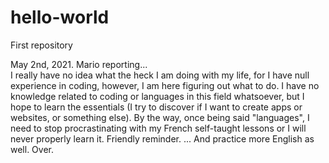 # hello-world
First repository 

May 2nd, 2021.
Mario reporting...  
I really have no idea what the heck I am doing with my life, for I have null experience in coding, however, I am here figuring out what to do.
I have no knowledge related to coding or languages in this field whatsoever, but I hope to learn the essentials (I try to discover if I want to create apps or websites, or something else).
By the way, once being said "languages", I need to stop procrastinating with my French self-taught lessons or I will never properly learn it. Friendly reminder. 
... And practice more English as well.
Over.
